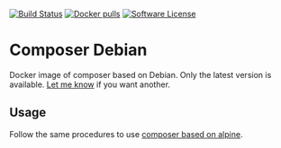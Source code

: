 [![Build Status](https://goo.gl/dLEN34)](https://hub.docker.com/r/webysther/composer-debian/)
[![Docker pulls](https://goo.gl/qzhTz1)](https://hub.docker.com/r/webysther/packagist-mirror/)
[![Software License](https://goo.gl/FU2Kw1)](LICENSE)

# Composer Debian

Docker image of composer based on Debian. Only the latest version is available. 
[Let me know](https://github.com/Webysther/composer-debian/issues) if you want another.

## Usage

Follow the same procedures to use [composer based on alpine](https://hub.docker.com/_/composer/).
